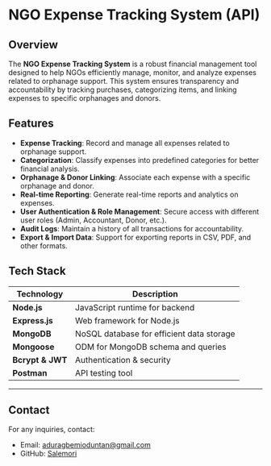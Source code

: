 # NGO Expense Tracking System (API)

## Overview
The **NGO Expense Tracking System** is a robust financial management tool designed to help NGOs efficiently manage, monitor, and analyze expenses related to orphanage support. This system ensures transparency and accountability by tracking purchases, categorizing items, and linking expenses to specific orphanages and donors.

## Features
- **Expense Tracking**: Record and manage all expenses related to orphanage support.
- **Categorization**: Classify expenses into predefined categories for better financial analysis.
- **Orphanage & Donor Linking**: Associate each expense with a specific orphanage and donor.
- **Real-time Reporting**: Generate real-time reports and analytics on expenses.
- **User Authentication & Role Management**: Secure access with different user roles (Admin, Accountant, Donor, etc.).
- **Audit Logs**: Maintain a history of all transactions for accountability.
- **Export & Import Data**: Support for exporting reports in CSV, PDF, and other formats.

## Tech Stack
| Technology | Description |
|------------|-------------|
| **Node.js** | JavaScript runtime for backend |
| **Express.js** | Web framework for Node.js |
| **MongoDB** | NoSQL database for efficient data storage |
| **Mongoose** | ODM for MongoDB schema and queries |
| **Bcrypt & JWT** | Authentication & security |
| **Postman** | API testing tool |

---

<!-- ### Steps
1. **Clone the repository** -->


<!-- ## API Documentation
The system provides a RESTful API with the following endpoints:
- `POST /api/expenses` - Add a new expense
- `GET /api/expenses` - Retrieve all expenses
- `GET /api/expenses/{id}` - Retrieve details of a specific expense
- `PUT /api/expenses/{id}` - Update an expense record
- `DELETE /api/expenses/{id}` - Delete an expense record
- `GET /api/reports` - Generate expense reports

## Contributing
We welcome contributions! Please follow these steps:
1. Fork the repository
2. Create a new feature branch (`git checkout -b feature-branch`)
3. Commit changes (`git commit -m "Added new feature"`)
4. Push to your fork (`git push origin feature-branch`)
5. Open a pull request

## License
This project is licensed under the MIT License - see the [LICENSE](LICENSE) file for details. -->

## Contact
For any inquiries, contact:
- Email: aduragbemioduntan@gmail.com
- GitHub: [Salemori](https://github.com/Salemori)
